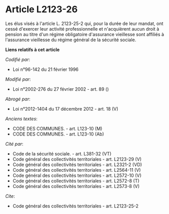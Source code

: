 # Article L2123-26

Les élus visés à l'article L. 2123-25-2 qui, pour la durée de leur mandat, ont cessé d'exercer leur activité professionnelle
et n'acquièrent aucun droit à pension au titre d'un régime obligatoire d'assurance vieillesse sont affiliés à l'assurance
vieillesse du régime général de la sécurité sociale.

**Liens relatifs à cet article**

_Codifié par_:

  - Loi n°96-142 du 21 février 1996

_Modifié par_:

  - Loi n°2002-276 du 27 février 2002 - art. 89 ()

_Abrogé par_:

  - Loi n°2012-1404 du 17 décembre 2012 - art. 18 (V)

_Anciens textes_:

  - CODE DES COMMUNES. - art. L123-10 (M)
  - CODE DES COMMUNES. - art. L123-10 (Ab)

_Cité par_:

  - Code de la sécurité sociale. - art. L381-32 (VT)
  - Code général des collectivités territoriales - art. L2123-29 (V)
  - Code général des collectivités territoriales - art. L2321-2 (VD)
  - Code général des collectivités territoriales - art. L2564-11 (V)
  - Code général des collectivités territoriales - art. L2572-10 (V)
  - Code général des collectivités territoriales - art. L2572-8 (T)
  - Code général des collectivités territoriales - art. L2573-8 (V)

_Cite_:

  - Code général des collectivités territoriales - art. L2123-25-2
